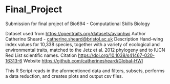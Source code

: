 # Final_Project
Submission for final project of Bio694 - Computational Skills Biology

 Dataset used from https://opentraits.org/datasets/avianhwi
 Author Catherine Sheard - catherine.sheard@bristol.ac.uk
 Description Hand-wing index values for 10,338 species, together with a variety of ecological and environmental traits, matched to the Jetz et al. 2012 phylogeny and to IUCN Red List scientific names.
 Citation https://doi.org/10.1038/s41467-020-16313-6
 Website https://github.com/catherinesheard/Global-HWI

This R Script reads in the aformentioned data and filters, subsets, performs a data reduction, and creates plots and output csv files. 
